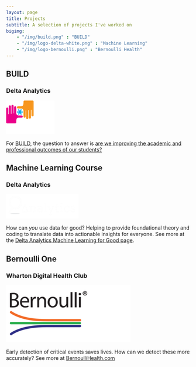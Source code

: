 ```yaml
---
layout: page
title: Projects
subtitle: A selection of projects I've worked on
bigimg:
    - "/img/build.png" : "BUILD"
    - "/img/logo-delta-white.png" : "Machine Learning"
    - "/img/logo-bernoulli.png" : "Bernoulli Health"
---
```


## BUILD 
### Delta Analytics 
![Build](img/build.png)

For [BUILD](https://build.org/), the question to answer is [are we improving the academic and professional outcomes of our students?](https://blog.deltanalytics.org/asking-the-right-data-questions-a14cb37dc177)


## Machine Learning Course
### Delta Analytics
![Delta](img/logo-delta-white.png)

How can *you* use data for good? Helping to provide foundational theory and coding to translate data into actionable insights for everyone. See more at the [Delta Analytics Machine Learning for Good page](http://www.deltanalytics.org/curriculum.html).

## Bernoulli One
### Wharton Digital Health Club 
![Bernoulli](img/logo-bernoulli.png)

Early detection of critical events saves lives. How can we detect these more accurately?
See more at [BernoulliHealth.com](http://bernoullihealth.com/)
